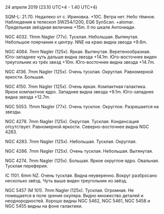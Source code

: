 24 апреля 2019 (23.10 UTC+4 - 1.40 UTC+4)

SQM-L: 21.70. Недалеко от с. Ириновка. +10С. Ветра нет. Небо тёмное. Наблюдения в телескоп SW254/1200, EQ6 SynScan. +alomar. Предельная звёздная величина +15m. II по шкале Антониади.

NGC 4032. 11mm Nagler (77x). Тусклая. Небольшая. Вытянутая. Небольшое поярчание к центру. NNE на краю видна звезда +9.6m.

NGC 4064. 7mm Nagler (125x). Яркая. Вытянутая. Веретенообразная. Юго-западнее чуть дальше видна звезда +14.1m. Юго-восточнее виден треугольник из трёх звезд +10m. Юго-восточнее видна звезда +14.7m.

NGC 4136. 7mm Nagler (125x). Очень тусклая. Округлая. Равномерной яркости. Большая.

NGC 4150. 7mm Nagler (125x). Очень яркая. Компактная галактика. Яркое компактное ядро. Западнее видна звезда +9.1m. Юго-западнее видна звезда +12.7m.

NGC 5053. 11mm Nagler (77x). Очень тусклое. Округлое. Разрешается на звезды. 

NGC 4278. 7mm Nagler (125x). Округлая. Тусклая. Конденсация отсутствует. Равномерной яркости. Северно-восточнее видна NGC 4283.

NGC 4283. 7mm Nagler (125x). Небольшая. Тусклая. Округлая.

NGC 4286. 7mm Nagler (125x). Очень тусклая. Небольшая. Вытянутая.

NGC 4274. 7mm Nagler (125x). Большая. Яркое округлое ядро. Овальная. Тусклая переферия.

IC 1101. 6mm NZ. Очень тусклая. Видна неуверенно. Вокруг разбросано несколько звёзд. Чуть выше виден треугольник из звёзд.

NGC 5457 (M 101). 7mm Nagler (125x). Тусклая. Огромная. Не помещается в поле зрения окуляра. Видно множество деталей и неоднородностей. Хорошо видны NGC 5462, NGC 5461, NGC 5458 и NGC 5455 видны на фоне галактики.

